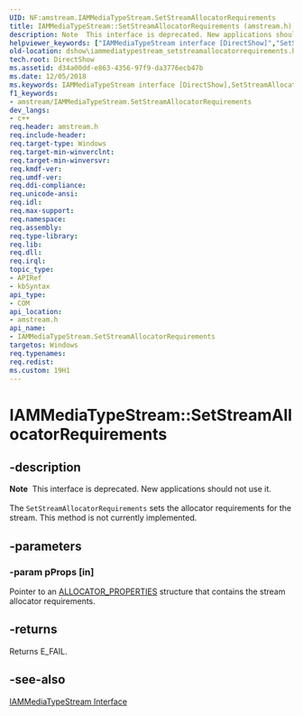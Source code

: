 ```yaml
---
UID: NF:amstream.IAMMediaTypeStream.SetStreamAllocatorRequirements
title: IAMMediaTypeStream::SetStreamAllocatorRequirements (amstream.h)
description: Note  This interface is deprecated. New applications should not use it. The SetStreamAllocatorRequirements sets the allocator requirements for the stream. This method is not currently implemented.helpviewer_keywords: ["IAMMediaTypeStream interface [DirectShow]","SetStreamAllocatorRequirements method","IAMMediaTypeStream.SetStreamAllocatorRequirements","IAMMediaTypeStream::SetStreamAllocatorRequirements","IAMMediaTypeStreamSetStreamAllocatorRequirements","SetStreamAllocatorRequirements","SetStreamAllocatorRequirements method [DirectShow]","SetStreamAllocatorRequirements method [DirectShow]","IAMMediaTypeStream interface","amstream/IAMMediaTypeStream::SetStreamAllocatorRequirements","dshow.iammediatypestream_setstreamallocatorrequirements"]
old-location: dshow\iammediatypestream_setstreamallocatorrequirements.htm
tech.root: DirectShow
ms.assetid: d34a00dd-e863-4356-97f9-da3776ecb47b
ms.date: 12/05/2018
ms.keywords: IAMMediaTypeStream interface [DirectShow],SetStreamAllocatorRequirements method, IAMMediaTypeStream.SetStreamAllocatorRequirements, IAMMediaTypeStream::SetStreamAllocatorRequirements, IAMMediaTypeStreamSetStreamAllocatorRequirements, SetStreamAllocatorRequirements, SetStreamAllocatorRequirements method [DirectShow], SetStreamAllocatorRequirements method [DirectShow],IAMMediaTypeStream interface, amstream/IAMMediaTypeStream::SetStreamAllocatorRequirements, dshow.iammediatypestream_setstreamallocatorrequirements
f1_keywords:
- amstream/IAMMediaTypeStream.SetStreamAllocatorRequirements
dev_langs:
- c++
req.header: amstream.h
req.include-header: 
req.target-type: Windows
req.target-min-winverclnt: 
req.target-min-winversvr: 
req.kmdf-ver: 
req.umdf-ver: 
req.ddi-compliance: 
req.unicode-ansi: 
req.idl: 
req.max-support: 
req.namespace: 
req.assembly: 
req.type-library: 
req.lib: 
req.dll: 
req.irql: 
topic_type:
- APIRef
- kbSyntax
api_type:
- COM
api_location:
- amstream.h
api_name:
- IAMMediaTypeStream.SetStreamAllocatorRequirements
targetos: Windows
req.typenames: 
req.redist: 
ms.custom: 19H1
---
```


# IAMMediaTypeStream::SetStreamAllocatorRequirements


## -description



<div class="alert"><b>Note</b>  This interface is deprecated. New applications should not use it.</div>
<div> </div>
The <code>SetStreamAllocatorRequirements</code> sets the allocator requirements for the stream. This method is not currently implemented.




## -parameters




### -param pProps [in]

Pointer to an <a href="https://docs.microsoft.com/previous-versions/windows/desktop/api/strmif/ns-strmif-allocator_properties">ALLOCATOR_PROPERTIES</a> structure that contains the stream allocator requirements.


## -returns



Returns E_FAIL.




## -see-also




<a href="https://docs.microsoft.com/windows/desktop/api/amstream/nn-amstream-iammediatypestream">IAMMediaTypeStream Interface</a>
 

 

